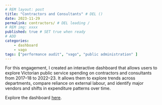 ```yaml
---
# REM layout: post
title: "Contractors and Consultants" # DEL ()
date: 2023-11-29
permalink: contractors/ # DEL leading /
# REM img: xxxx 
published: true # SET true when ready
# ADD
categories:
    - dashboard
    - vago
tags: ["performance audit", "vago", "public administration" ]
---
```


For this engagement, I created an interactive dashboard that allows users to explore Victorian public service spending on contractors and consultants from 2017–18 to 2022–23. It allows them to explore trends across departments, compare reliance on external labour, and identify major vendors and shifts in expenditure patterns over time.

Explore the dashboard [here](https://www.audit.vic.gov.au/report/contractors-and-consultants-victorian-public-service-spending).
